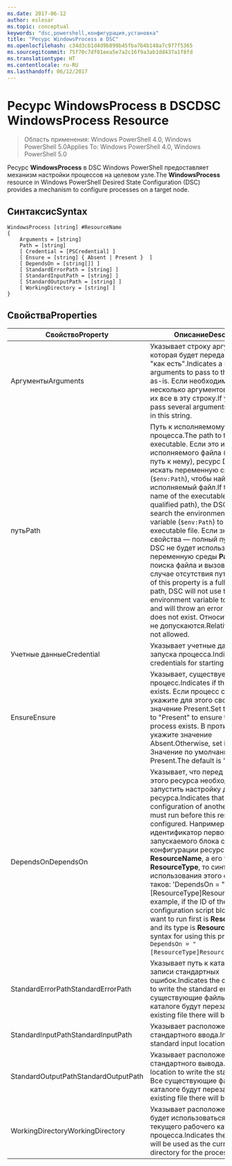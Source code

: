 ```yaml
---
ms.date: 2017-06-12
author: eslesar
ms.topic: conceptual
keywords: "dsc,powershell,конфигурация,установка"
title: "Ресурс WindowsProcess в DSC"
ms.openlocfilehash: c34d3cb1d4d9b899b45fba7b4b148a7c977f5365
ms.sourcegitcommit: 75f70c7df01eea5e7a2c16f9a3ab1dd437a1f8fd
ms.translationtype: HT
ms.contentlocale: ru-RU
ms.lasthandoff: 06/12/2017
---
```

# <a name="dsc-windowsprocess-resource"></a><span data-ttu-id="24503-103">Ресурс WindowsProcess в DSC</span><span class="sxs-lookup"><span data-stu-id="24503-103">DSC WindowsProcess Resource</span></span>

> <span data-ttu-id="24503-104">Область применения: Windows PowerShell 4.0, Windows PowerShell 5.0</span><span class="sxs-lookup"><span data-stu-id="24503-104">Applies To: Windows PowerShell 4.0, Windows PowerShell 5.0</span></span>

<span data-ttu-id="24503-105">Ресурс **WindowsProcess** в DSC Windows PowerShell предоставляет механизм настройки процессов на целевом узле.</span><span class="sxs-lookup"><span data-stu-id="24503-105">The **WindowsProcess** resource in Windows PowerShell Desired State Configuration (DSC) provides a mechanism to configure processes on a target node.</span></span>

## <a name="syntax"></a><span data-ttu-id="24503-106">Синтаксис</span><span class="sxs-lookup"><span data-stu-id="24503-106">Syntax</span></span>

```
WindowsProcess [string] #ResourceName
{
    Arguments = [string]
    Path = [string]
    [ Credential = [PSCredential] ]
    [ Ensure = [string] { Absent | Present }  ]
    [ DependsOn = [string[]] ]
    [ StandardErrorPath = [string] ]
    [ StandardInputPath = [string] ]
    [ StandardOutputPath = [string] ]
    [ WorkingDirectory = [string] ]
}
```

## <a name="properties"></a><span data-ttu-id="24503-107">Свойства</span><span class="sxs-lookup"><span data-stu-id="24503-107">Properties</span></span>
|  <span data-ttu-id="24503-108">Свойство</span><span class="sxs-lookup"><span data-stu-id="24503-108">Property</span></span>  |  <span data-ttu-id="24503-109">Описание</span><span class="sxs-lookup"><span data-stu-id="24503-109">Description</span></span>   | 
|---|---| 
| <span data-ttu-id="24503-110">Аргументы</span><span class="sxs-lookup"><span data-stu-id="24503-110">Arguments</span></span>| <span data-ttu-id="24503-111">Указывает строку аргументов, которая будет передана процессу "как есть".</span><span class="sxs-lookup"><span data-stu-id="24503-111">Indicates a string of arguments to pass to the process as-is.</span></span> <span data-ttu-id="24503-112">Если необходимо передать несколько аргументов, поместите их все в эту строку.</span><span class="sxs-lookup"><span data-stu-id="24503-112">If you need to pass several arguments, put them all in this string.</span></span>| 
| <span data-ttu-id="24503-113">путь</span><span class="sxs-lookup"><span data-stu-id="24503-113">Path</span></span>| <span data-ttu-id="24503-114">Путь к исполняемому файлу процесса.</span><span class="sxs-lookup"><span data-stu-id="24503-114">The path to the process executable.</span></span> <span data-ttu-id="24503-115">Если это имя исполняемого файла (а не полный путь к нему), ресурс DSC будет искать переменную среды **Path** (`$env:Path`), чтобы найти исполняемый файл.</span><span class="sxs-lookup"><span data-stu-id="24503-115">If this the file name of the executable (not the fully qualified path), the DSC resource will search the environment **Path** variable (`$env:Path`) to find the executable file.</span></span> <span data-ttu-id="24503-116">Если значение этого свойства — полный путь, ресурс DSC не будет использовать переменную среды **Path** для поиска файла и вызовет ошибку в случае отсутствия пути.</span><span class="sxs-lookup"><span data-stu-id="24503-116">If the value of this property is a fully qualified path, DSC will not use the **Path** environment variable to find the file, and will throw an error if the path does not exist.</span></span> <span data-ttu-id="24503-117">Относительные пути не допускаются.</span><span class="sxs-lookup"><span data-stu-id="24503-117">Relative paths are not allowed.</span></span>| 
| <span data-ttu-id="24503-118">Учетные данные</span><span class="sxs-lookup"><span data-stu-id="24503-118">Credential</span></span>| <span data-ttu-id="24503-119">Указывает учетные данные для запуска процесса.</span><span class="sxs-lookup"><span data-stu-id="24503-119">Indicates the credentials for starting the process.</span></span>| 
| <span data-ttu-id="24503-120">Ensure</span><span class="sxs-lookup"><span data-stu-id="24503-120">Ensure</span></span>| <span data-ttu-id="24503-121">Указывает, существует ли процесс.</span><span class="sxs-lookup"><span data-stu-id="24503-121">Indicates if the process exists.</span></span> <span data-ttu-id="24503-122">Если процесс существует, укажите для этого свойства значение Present.</span><span class="sxs-lookup"><span data-stu-id="24503-122">Set this property to "Present" to ensure that the process exists.</span></span> <span data-ttu-id="24503-123">В противном случае укажите значение Absent.</span><span class="sxs-lookup"><span data-stu-id="24503-123">Otherwise, set it to "Absent".</span></span> <span data-ttu-id="24503-124">Значение по умолчанию — Present.</span><span class="sxs-lookup"><span data-stu-id="24503-124">The default is "Present".</span></span>| 
| <span data-ttu-id="24503-125">DependsOn</span><span class="sxs-lookup"><span data-stu-id="24503-125">DependsOn</span></span> | <span data-ttu-id="24503-126">Указывает, что перед настройкой этого ресурса необходимо запустить настройку другого ресурса.</span><span class="sxs-lookup"><span data-stu-id="24503-126">Indicates that the configuration of another resource must run before this resource is configured.</span></span> <span data-ttu-id="24503-127">Например, если идентификатор первого запускаемого блока сценария для конфигурации ресурса — __ResourceName__, а его тип — __ResourceType__, то синтаксис использования этого свойства таков: 'DependsOn = "[ResourceType]ResourceName"''.</span><span class="sxs-lookup"><span data-stu-id="24503-127">For example, if the ID of the resource configuration script block that you want to run first is __ResourceName__ and its type is __ResourceType__, the syntax for using this property is `DependsOn = "[ResourceType]ResourceName"`\` .</span></span>| 
| <span data-ttu-id="24503-128">StandardErrorPath</span><span class="sxs-lookup"><span data-stu-id="24503-128">StandardErrorPath</span></span>| <span data-ttu-id="24503-129">Указывает путь к каталогу для записи стандартных ошибок.</span><span class="sxs-lookup"><span data-stu-id="24503-129">Indicates the directory path to write the standard error.</span></span> <span data-ttu-id="24503-130">Все существующие файлы в этом каталоге будут перезаписаны.</span><span class="sxs-lookup"><span data-stu-id="24503-130">Any existing file there will be overwritten.</span></span>| 
| <span data-ttu-id="24503-131">StandardInputPath</span><span class="sxs-lookup"><span data-stu-id="24503-131">StandardInputPath</span></span>| <span data-ttu-id="24503-132">Указывает расположение стандартного ввода.</span><span class="sxs-lookup"><span data-stu-id="24503-132">Indicates the standard input location.</span></span>| 
| <span data-ttu-id="24503-133">StandardOutputPath</span><span class="sxs-lookup"><span data-stu-id="24503-133">StandardOutputPath</span></span>| <span data-ttu-id="24503-134">Указывает расположение стандартного вывода.</span><span class="sxs-lookup"><span data-stu-id="24503-134">Indicates the location to write the standard output.</span></span> <span data-ttu-id="24503-135">Все существующие файлы в этом каталоге будут перезаписаны.</span><span class="sxs-lookup"><span data-stu-id="24503-135">Any existing file there will be overwritten.</span></span>| 
| <span data-ttu-id="24503-136">WorkingDirectory</span><span class="sxs-lookup"><span data-stu-id="24503-136">WorkingDirectory</span></span>| <span data-ttu-id="24503-137">Указывает расположение, которое будет использоваться в качестве текущего рабочего каталога для процесса.</span><span class="sxs-lookup"><span data-stu-id="24503-137">Indicates the location that will be used as the current working directory for the process.</span></span>| 

